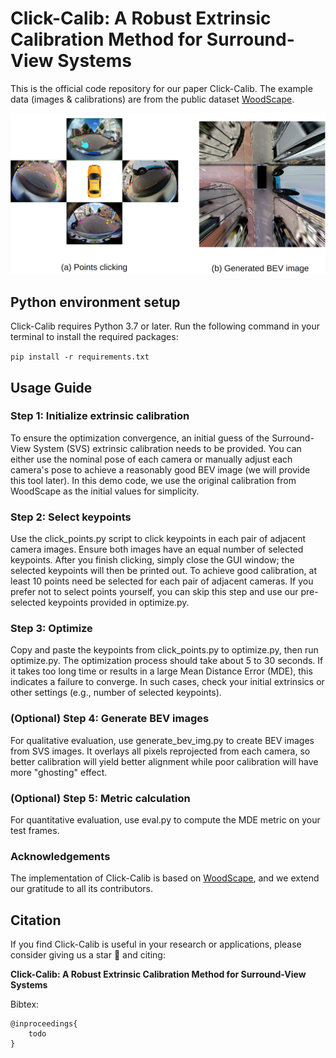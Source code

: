 # Click-Calib: A Robust Extrinsic Calibration Method for Surround-View Systems

This is the official code repository for our paper Click-Calib. The example data (images & calibrations) are from the public dataset [WoodScape](https://github.com/valeoai/WoodScape).

![Click-Calib](assets/click-calib.png)

## Python environment setup

Click-Calib requires Python 3.7 or later. Run the following command in your terminal to install the required packages:

`pip install -r requirements.txt`

## Usage Guide

### Step 1: Initialize extrinsic calibration

To ensure the optimization convergence, an initial guess of the Surround-View System (SVS) extrinsic calibration needs to be provided. You can either use the nominal pose of each camera or manually adjust each camera's pose to achieve a reasonably good BEV image (we will provide this tool later). In this demo code, we use the original calibration from WoodScape as the initial values for simplicity.

### Step 2: Select keypoints

Use the click_points.py script to click keypoints in each pair of adjacent camera images. Ensure both images have an equal number of selected keypoints. After you finish clicking, simply close the GUI window; the selected keypoints will then be printed out. To achieve good calibration, at least 10 points need be selected for each pair of adjacent cameras. If you prefer not to select points yourself, you can skip this step and use our pre-selected keypoints provided in optimize.py.

### Step 3: Optimize

Copy and paste the keypoints from click_points.py to optimize.py, then run optimize.py. The optimization process should take about 5 to 30 seconds. If it takes too long time or results in a large Mean Distance Error (MDE), this indicates a failure to converge. In such cases, check your initial extrinsics or other settings (e.g., number of selected keypoints).

### (Optional) Step 4: Generate BEV images

For qualitative evaluation, use generate_bev_img.py to create BEV images from SVS images. It overlays all pixels reprojected from each camera, so better calibration will yield better alignment while poor calibration will have more "ghosting" effect.

### (Optional) Step 5: Metric calculation

For quantitative evaluation, use eval.py to compute the MDE metric on your test frames.

### Acknowledgements

The implementation of Click-Calib is based on [WoodScape](https://github.com/valeoai/WoodScape), and we extend our gratitude to all its contributors.

## Citation
If you find Click-Calib is useful in your research or applications, please consider giving us a star 🌟 and citing:

**Click-Calib: A Robust Extrinsic Calibration Method for Surround-View Systems**

Bibtex:
```
@inproceedings{
    todo
}
```